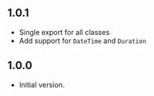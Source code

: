 ## 1.0.1

- Single export for all classes
- Add support for `DateTime` and `Duration`

## 1.0.0

- Initial version.
